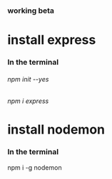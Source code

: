 ### working beta

# install express
### In the terminal
###### npm init --yes
###### npm i express

# install nodemon
### In the terminal
npm i -g nodemon
